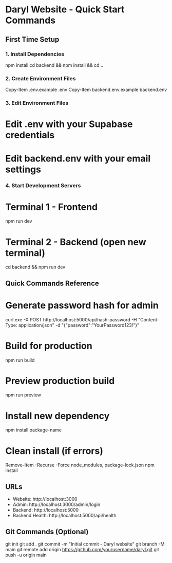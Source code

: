 # Daryl Website - Quick Start Commands

## First Time Setup

### 1. Install Dependencies
npm install
cd backend && npm install && cd ..

### 2. Create Environment Files
Copy-Item .env.example .env
Copy-Item backend\.env.example backend\.env

### 3. Edit Environment Files
# Edit .env with your Supabase credentials
# Edit backend\.env with your email settings

### 4. Start Development Servers

# Terminal 1 - Frontend
npm run dev

# Terminal 2 - Backend (open new terminal)
cd backend && npm run dev

## Quick Commands Reference

# Generate password hash for admin
curl.exe -X POST http://localhost:5000/api/hash-password -H "Content-Type: application/json" -d "{\"password\":\"YourPassword123!\"}"

# Build for production
npm run build

# Preview production build
npm run preview

# Install new dependency
npm install package-name

# Clean install (if errors)
Remove-Item -Recurse -Force node_modules, package-lock.json
npm install

## URLs

- Website: http://localhost:3000
- Admin: http://localhost:3000/admin/login
- Backend: http://localhost:5000
- Backend Health: http://localhost:5000/api/health

## Git Commands (Optional)

git init
git add .
git commit -m "Initial commit - Daryl website"
git branch -M main
git remote add origin https://github.com/yourusername/daryl.git
git push -u origin main
